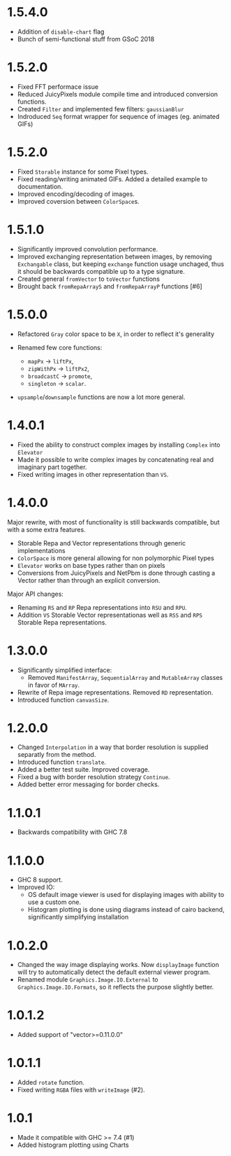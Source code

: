 1.5.4.0
=======

* Addition of `disable-chart` flag
* Bunch of semi-functional stuff from GSoC 2018

1.5.2.0
=======

* Fixed FFT performace issue
* Reduced JuicyPixels module compile time and introduced conversion functions.
* Created `Filter` and implemented few filters: `gaussianBlur`
* Indroduced `Seq` format wrapper for sequence of images (eg. animated GIFs)

1.5.2.0
=======

* Fixed `Storable` instance for some Pixel types.
* Fixed reading/writing animated GIFs. Added a detailed example to documentation.
* Improved encoding/decoding of images.
* Improved coversion between `ColorSpace`s.

1.5.1.0
=======

* Significantly improved convolution performance.
* Improved exchanging representation between images, by removing `Exchangable`
  class, but keeping `exchange` function usage unchaged, thus it should be
  backwards compatible up to a type signature.
* Created general `fromVector` to `toVector` functions
* Brought back `fromRepaArrayS` and `fromRepaArrayP` functions [#6]

1.5.0.0
=======

* Refactored `Gray` color space to be `X`, in order to reflect it's generality
* Renamed few core functions:

  * `mapPx` -> `liftPx`,
  * `zipWithPx` -> `liftPx2`,
  * `broadcastC` -> `promote`,
  * `singleton` -> `scalar`.

* `upsample`/`downsample` functions are now a lot more general.


1.4.0.1
=======

* Fixed the ability to construct complex images by installing `Complex` into `Elevator`
* Made it possible to write complex images by concatenating real and imaginary part together.
* Fixed writing images in other representation than `VS`.

1.4.0.0
=======

Major rewrite, with most of functionality is still backwards compatible, but
with a some extra features.

* Storable Repa and Vector representations through generic implementations
* `ColorSpace` is more general allowing for non polymorphic Pixel types
* `Elevator` works on base types rather than on pixels
* Conversions from JuicyPixels and NetPbm is done through casting a Vector
  rather than through an explicit conversion.

Major API changes:

  * Renaming `RS` and `RP` Repa representations into `RSU` and `RPU`.
  * Addition `VS` Storable Vector representationas well as `RSS` and `RPS`
    Storable Repa representations.

1.3.0.0
=======

* Significantly simplified interface:
  * Removed `ManifestArray`, `SequentialArray` and `MutableArray` classes in favor of `MArray`.
* Rewrite of Repa image representations. Removed `RD` representation.
* Introduced function `canvasSize`.

1.2.0.0
=======

* Changed `Interpolation` in a way that border resolution is supplied separatly
  from the method.
* Introduced function `translate`.
* Added a better test suite. Improved coverage.
* Fixed a bug with border resolution strategy `Continue`.
* Added better error messaging for border checks.

1.1.0.1
=======

* Backwards compatibility with GHC 7.8

1.1.0.0
=======

* GHC 8 support.
* Improved IO:
  * OS default image viewer is used for displaying images with ability to use a custom one.
  * Histogram plotting is done using diagrams instead of cairo backend,
    significantly simplifying installation


1.0.2.0
=======

* Changed the way image displaying works. Now `displayImage` function will try
  to automatically detect the default external viewer program.
* Renamed module `Graphics.Image.IO.External` to `Graphics.Image.IO.Formats`,
  so it reflects the purpose slightly better.

1.0.1.2
=======

* Added support of "vector>=0.11.0.0"

1.0.1.1
=======

* Added `rotate` function.
* Fixed writing `RGBA` files with `writeImage` (#2).

1.0.1
=====

* Made it compatible with GHC >= 7.4 (#1)
* Added histogram plotting using Charts
